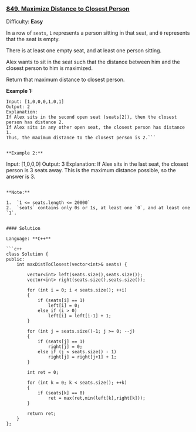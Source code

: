 ### [849\. Maximize Distance to Closest Person](https://leetcode.com/problems/maximize-distance-to-closest-person/)

Difficulty: **Easy**


In a row of `seats`, `1` represents a person sitting in that seat, and `0` represents that the seat is empty. 

There is at least one empty seat, and at least one person sitting.

Alex wants to sit in the seat such that the distance between him and the closest person to him is maximized. 

Return that maximum distance to closest person.


**Example 1:**

```
Input: [1,0,0,0,1,0,1]
Output: 2
Explanation:
If Alex sits in the second open seat (seats[2]), then the closest person has distance 2.
If Alex sits in any other open seat, the closest person has distance 1.
Thus, the maximum distance to the closest person is 2.```


**Example 2:**

```
Input: [1,0,0,0]
Output: 3
Explanation:
If Alex sits in the last seat, the closest person is 3 seats away.
This is the maximum distance possible, so the answer is 3.
```

**Note:**

1.  `1 <= seats.length <= 20000`
2.  `seats` contains only 0s or 1s, at least one `0`, and at least one `1`.


#### Solution

Language: **C++**

```c++
class Solution {
public:
    int maxDistToClosest(vector<int>& seats) {
        
        vector<int> left(seats.size(),seats.size());
        vector<int> right(seats.size(),seats.size());
        
        for (int i = 0; i < seats.size(); ++i)
        {
            if (seats[i] == 1)
                left[i] = 0;
            else if (i > 0)
                left[i] = left[i-1] + 1;
        }
        
        for (int j = seats.size()-1; j >= 0; --j)
        {
            if (seats[j] == 1)
                right[j] = 0;
            else if (j < seats.size() - 1)
                right[j] = right[j+1] + 1;
        }
        
        int ret = 0;
        
        for (int k = 0; k < seats.size(); ++k)
        {
            if (seats[k] == 0)
                ret = max(ret,min(left[k],right[k]));
        }
        
        return ret;
    }
};
```
